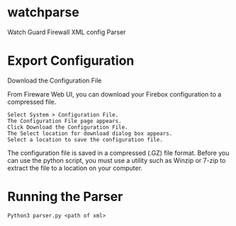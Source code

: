 # watchparse
Watch Guard Firewall XML config Parser

# Export Configuration

Download the Configuration File

From Fireware Web UI, you can download your Firebox configuration to a compressed file. 

    Select System > Configuration File.
    The Configuration File page appears.
    Click Download the Configuration File.
    The Select location for download dialog box appears.
    Select a location to save the configuration file.

The configuration file is saved in a compressed (.GZ) file format. Before you can use the python script, you must use a utility such as Winzip or 7-zip to extract the file to a location on your computer. 

# Running the Parser

    Python3 parser.py <path of xml>
